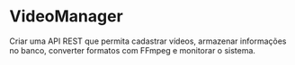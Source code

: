 # VideoManager
Criar uma API REST que permita cadastrar vídeos, armazenar informações no banco, converter formatos com FFmpeg e monitorar o sistema.
